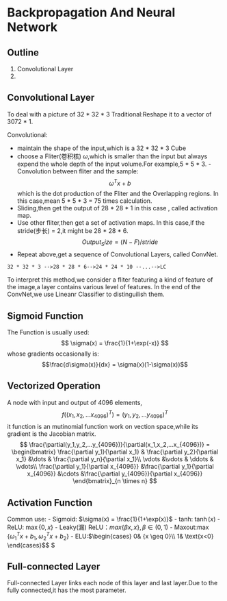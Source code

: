 # Backpropagation And Neural Network

## Outline

1. Convolutional Layer
2. 


## Convolutional Layer
To deal with a picture of 32 * 32 * 3
Traditional:Reshape it to a vector of 3072 * 1.

Convolutional:
   - maintain the shape of the input,which is a 32 * 32 * 3 Cube
   - choose a Fliter(卷积核) $\omega$,which is smaller than the input but always expend the whole depth of the input volume.For example,5 * 5 * 3.
   -Convolution between fliter and the sample:$$\omega^T x +b$$
    which is the dot production of the Fliter and the Overlapping regions. In this case,mean 5 * 5 * 3 = 75 times calculation.
   - Sliding,then get the output of 28 * 28 * 1 in this case , called activation map.
   - Use other fliter,then get a set of activation maps. In this case,if the stride(步长) = 2,it might be 28 * 28 * 6.$$Output_Size = (N - F)/stride$$
   - Repeat above,get a sequence of Convolutional Layers, called ConvNet.

    32 * 32 * 3 -->28 * 28 * 6-->24 * 24 * 10 --...-->LC

To interpret this method,we consider a fliter featuring a kind of feature of the image,a layer contains various level of features. In the end of the ConvNet,we use Lineanr Classifier to distinguilish them.

## Sigmoid Function
The Function is usually used:
$$ \sigma(x) = \frac{1}{1+\exp(-x)} $$
whose gradients occasionally is:
$$\frac{d\sigma(x)}{dx} = \sigma(x)(1-\sigma(x))$$ 

## Vectorized Operation
  A node with input and output of 4096 elements,
  $$f((x_1,x_2,...x_{4096})^T) = (y_1,y_2,...y_{4096})^T$$ 
  it function is an mutinomial function work on vection space,while its gradient is the Jacobian matrix.
    $$ \frac{\partial(y_1,y_2,...y_{4096})}{\partial(x_1,x_2,...x_{4096})} = 
    \begin{bmatrix}
    \frac{\partial y_1}{\partial x_1} & \frac{\partial y_2}{\partial x_1} &\dots & \frac{\partial y_n}{\partial x_1}\\
    \vdots &\vdots & \ddots  & \vdots\\
    \frac{\partial y_1}{\partial x_{4096}} &\frac{\partial y_1}{\partial x_{4096}} &\cdots &\frac{\partial y_{4096}}{\partial x_{4096}}
    \end{bmatrix}_{n \times n}
$$

## Activation Function
  Common use:
    - Sigmoid: $\sigma(x) = \frac{1}{1+\exp(x)}$
    - tanh: $\tanh(x)$
    - ReLU: $\max\{0,x\}$
    - Leaky(漏) ReLU：$max\{\beta x,x\},\beta\in(0,1)$
    - Maxout:$\max\{\omega^T_1x+b_1,\omega^T_2x+b_2\}$
    - ELU:$\begin{cases}
            0& {x \geq 0}\\
            1& \text{x<0}
            \end{cases}$$
            $

## Full-connected Layer
  Full-connected Layer links each node of this layer and last layer.Due to the fully connected,it has the most parameter.